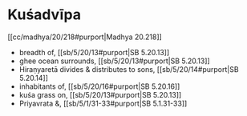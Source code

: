 # Kuśadvīpa

[[cc/madhya/20/218#purport|Madhya 20.218]]

* breadth of, [[sb/5/20/13#purport|SB 5.20.13]]
* ghee ocean surrounds, [[sb/5/20/13#purport|SB 5.20.13]]
* Hiraṇyaretā divides & distributes to sons, [[sb/5/20/14#purport|SB 5.20.14]]
* inhabitants of, [[sb/5/20/16#purport|SB 5.20.16]]
* kuśa grass on, [[sb/5/20/13#purport|SB 5.20.13]]
* Priyavrata &, [[sb/5/1/31-33#purport|SB 5.1.31-33]]
